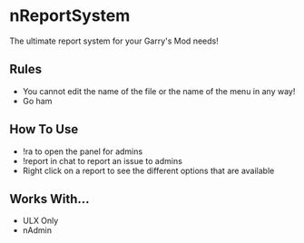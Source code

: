 # nReportSystem
The ultimate report system for your Garry's Mod needs!

## Rules
* You cannot edit the name of the file or the name of the menu in any way!
* Go ham

## How To Use
* !ra to open the panel for admins
* !report <issue> in chat to report an issue to admins
* Right click on a report to see the different options that are available

## Works With...
* ULX Only
* nAdmin
